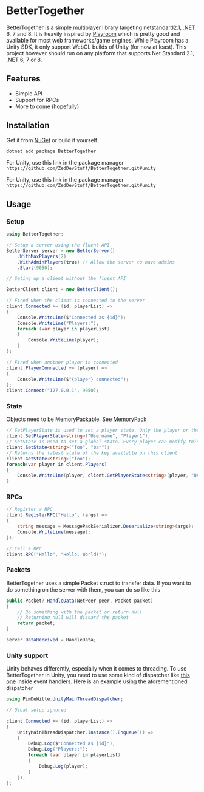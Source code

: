 # BetterTogether

BetterTogether is a simple multiplayer library targeting netstandard2.1, .NET 6, 7 and 8. It is heavily inspired by [Playroom](https://joinplayroom.com/) which is pretty good and available for most web frameworks/game engines. While Playroom has a Unity SDK, it only support WebGL builds of Unity (for now at least). This project however should run on any platform that supports Net Standard 2.1, .NET 6, 7 or 8.

## Features

- Simple API
- Support for RPCs
- More to come (hopefully)

## Installation

Get it from [NuGet](https://www.nuget.org/packages/BetterTogether/) or build it yourself.

```bash
dotnet add package BetterTogether
```
For Unity, use this link in the package manager `https://github.com/ZedDevStuff/BetterTogether.git#unity`

For Unity, use this link in the package manager `https://github.com/ZedDevStuff/BetterTogether.git#unity`

## Usage

### Setup

```csharp
using BetterTogether;

// Setup a server using the fluent API
BetterServer server = new BetterServer()
    .WithMaxPlayers(2)
    .WithAdminPlayers(true) // Allow the server to have admins
    .Start(9050);

// Seting up a client without the fluent API

BetterClient client = new BetterClient();

// Fired when the client is connected to the server
client.Connected += (id, playerList) =>
{
    Console.WriteLine($"Connected as {id}");
    Console.WriteLine("Players:");
    foreach (var player in playerList)
    {
        Console.WriteLine(player);
    }
};

// Fired when another player is connected
client.PlayerConnected += (player) =>
{
    Console.WriteLine($"{player} connected");
};
client.Connect("127.0.0.1", 9050);
```

### State

Objects need to be MemoryPackable. See [MemoryPack](https://github.com/Cysharp/MemoryPack?tab=readme-ov-file#built-in-supported-types)

```csharp
// SetPlayerState is used to set a player state. Only the player or the server can modify this state
client.SetPlayerState<string>("Username", "Player1");
// SetState is used to set a global state. Every player can modify this state
client.SetState<string>("foo", "bar");
// Returns the latest state of the key available on this client
client.GetState<string>("foo");
foreach(var player in client.Players)
{
    Console.WriteLine(player, client.GetPlayerState<string>(player, "Username"));
}
```

### RPCs

```csharp
// Register a RPC
client.RegisterRPC("Hello", (args) =>
{
    string message = MessagePackSerializer.Deserialize<string>(args);
    Console.WriteLine(message);
});

// Call a RPC
client.RPC("Hello", "Hello, World!");
```

### Packets

BetterTogether uses a simple Packet struct to transfer data. If you want to do something on the server with them, you can do so like this

```csharp
public Packet? HandleData(NetPeer peer, Packet packet)
{
    // Do something with the packet or return null
    // Returning null will discard the packet
    return packet;
}

server.DataReceived = HandleData;
```

### Unity support

Unity behaves differently, especially when it comes to threading. To use BetterTogether in Unity, you need to use some kind of dispatcher like [this one](https://github.com/PimDeWitte/UnityMainThreadDispatcher/blob/master/Runtime/UnityMainThreadDispatcher.cs) inside event handlers.
Here is an example using the aforementioned dispatcher

```csharp
using PimDeWitte.UnityMainThreadDispatcher;

// Usual setup ignored

client.Connected += (id, playerList) =>
{
	UnityMainThreadDispatcher.Instance().Enqueue(() =>
	{
		Debug.Log($"Connected as {id}");
		Debug.Log("Players:");
		foreach (var player in playerList)
		{
			Debug.Log(player);
		}
	});
};
```
